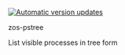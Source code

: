 [![Automatic version updates](https://github.com/ZOSOpenTools/zospstreeport/actions/workflows/bump.yml/badge.svg)](https://github.com/ZOSOpenTools/zospstreeport/actions/workflows/bump.yml)

zos-pstree

List visible processes in tree form
